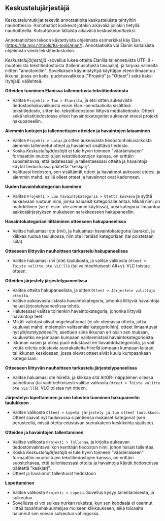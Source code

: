 ## Keskustelujärjestäjä

Keskusteluntutkijat tekevät annotaatioita keskusteluista tehtyihin nauhotteisiin. Annotaatiot koskevat jotakin aikaväliä jollakin tietyllä nauhoitteella. Kutsuttakoon tällaista aikaväliä keskustelu*otteeksi*. 

Annotaatioitten tekoon käytettyistä ohjelmista esimerkiksi käy Elan (https://tla.mpi.nl/tools/tla-tools/elan/). Annotaatioita voi Elanin kaltaisista ohjelmista viedä tekstitiedostoihin.

*Keskustelujärjestäjä* -sovellus lukee otteita Elanilla tallennetuista UTF-8 -muotoisista tekstitiedostoista (tallennusohjeita toisaalla), ja tarjoaa välineitä niitten "annotointiin". Sovelluksen käynnistyttyä käyttäjän eteen ilmaantuu ikkuna, jossa on kaksi pudotusvalikkoa ("Projekti" ja "Otteet") sekä kaksi (tyhjää) välilehteä. 

**Otteiden tuominen  Elanissa tallennetusta tekstitiedostosta**

* Valitse `Projekti > Tuo > Elanista`, ja etsi sitten aukeavista tiedostonhakuvalikoista ensin Elan -annotaatioita sisältävä tekstitiedosto, sitten ko. tekstitiedostoon liittyvä mediatiedosto. Otteet sekä tekstitiedostossa olleet havaintokategoriat aukeavat eteesi projekti hakupaneeliin. 

**Aiemmin luotujen ja tallennettujen otteiden ja havaintojen lataaminen**

* Valitse `Projekti > Lataa` ja sitten aukeavasta  tiedostonhakuvalikosta aiemmin tallennetut otteet ja havainnot sisältävä tiedosto. 
* Koska *Keskustelujärjestäjä* ei tule hyvin toimeen "vääränlaiseen" formaattiin muotoiltujen tekstitiedostojen kanssa, on erittäin suositeltavaa, että ladatessasi ja tallentaessasi otteita ja havaintoja käytät tiedostoissa päätettä "keskjarj". 
* Valittuasi tiedoston, sen sisältämät otteet ja havainnot aukeavat eteesi, ja aiemmin mahd. esillä olleet otteet ja havainnot ovat kadonneet.

**Uuden havaintokategorian luominen**

* Valitse `Projekti > Luo havaintokategoria > Otetta koskeva` ja syötä aukeavaan ruutuun nimi, jonka haluaisit kategorialle antaa. Mikäli nimi on mahdollinen (se ei esim. ole aiemmin käytössä), uusi kategoria ilmaantuu aakkosjärjestyksen mukaiseen sarakkeeseen hakupaneeliin.

**Havaintokategorian liittäminen otteeseen hakupaneelissa**

* Valitse haluamasi ote (rivi), ja haluamasi havaintokategoria (sarake), ja klikkaa ruutua taulukossa, niin ote liitetään kategoriaan (tai poistetaan siitä).

**Otteeseen liittyvän nauhoitteen tarkastelu hakupaneelissa**

* Valitse haluamasi rivi (ote) taulukosta, ja valitse valikosta `Otteet > Toista valittu ote VLC:llä` (tai vaihtoehtoisesti Alt+v). VLC toistaa otteen.

**Otteiden järjestely järjestelypaneelissa**

* Valitse otteita hakupaneelista, ja sitten `Otteet > Järjestele valittuja otteita`.
* Valitse aukeavasta listasta havaintokategoria, johonka liittyviä havaintoja haluat järjestelypaneelissa tehdä. 
* Halutessasi valitse toinenkin havaintokategoria, johonka liittyviä havaintoja teet.
* Mikäli valintasi olivat ongelmattomat (ei ole olemassa otteita, jotka kuuluvat mahd. molempiin valitsemiisi kategorioihin), otteet ilmaantuvat nyt *järjestelypaneeliin*, asettuen siinä ikkunan eri osiin sen mukaan, kuuluvatko ne jompaan kumpaan valitsemistasi havaintokategorioista. 
* Ikkunan vasen ja oikea puoli edustavat eri havaintokategorioita, ja voit vetää otteita edustavia suorakaiteita hiirellä jompaan kumpaan laitaan, tai ikkunan keskiosaan, jossa olevat otteet eivät kuulu kumpaankaan kategoriaan. 

**Otteeseen liittyvän nauhoitteen tarkastelu järjestelypaneelissa**

* Valitse haluamasi ote hiirellä, ja klikkaa sitä AltGR- näppäimen ollessa painettuna (tai vaihtoehtoisesti valitse valikosta `Otteet > Toista valittu ote VLC:llä`). VLC toistaa nyt otteen.

**Järjestelyn lopettaminen ja sen tulosten tuominen hakupaneelin taulukkoon**

* Valitse valikosta `Otteet > Lopeta järjestely ja tuo otteet taulukkoon`. Otteet saavat nyt taulukossa sijaintiensa mukaiset kategoriat (sen perusteella, missä otetta edustavan suorakateen keskikohta sijaitsee).

**Otteiden ja havaintojen tallentaminen**

* Valitse valikosta `Projekti > Tallenna`, ja kirjoita aukeavan tiedostonvalintavalikon kenttään tiedoston nimi, johon haluat tallentaa. 
* Koska *Keskustelujärjestäjä* ei tule hyvin toimeen "vääränlaiseen" formaattiin muotoiltujen tekstitiedostojen kanssa, on erittäin suositeltavaa, että tallentaessasi otteita ja havaintoja käytät tiedostoissa päätettä "keskjarj". 
* Otteet ja havainnot tallentuvat tiedostoon

**Lopettaminen**
* Valitse valikosta `Projekti > Lopeta`. Sovellus kysyy tallentamisesta, ja sulkeutuu.
* Sovellusta ei voi sulkea nurkan ruksista, kun sen koodaaja ei osannut liittää tapahtumakuuntelijaa moiseen klikkaukseen, eikä toisaalta halunnut sen voivan sulkeutua vahingossa.


